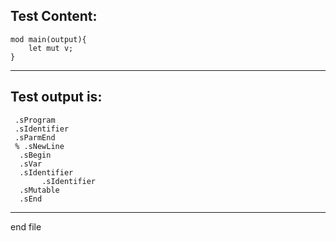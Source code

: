 
Test Content: 
-------------------------
```
mod main(output){
    let mut v;
}
```
------------------------
Test output is: 
-------------------------
```
 .sProgram
 .sIdentifier
 .sParmEnd
 % .sNewLine
  .sBegin
  .sVar
  .sIdentifier
       .sIdentifier
  .sMutable
  .sEnd

```
------------------------

end file
